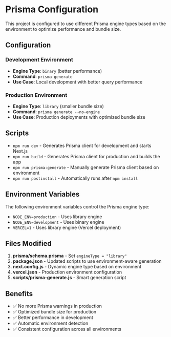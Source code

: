 # Prisma Configuration

This project is configured to use different Prisma engine types based on the environment to optimize performance and bundle size.

## Configuration

### Development Environment
- **Engine Type**: `binary` (better performance)
- **Command**: `prisma generate`
- **Use Case**: Local development with better query performance

### Production Environment
- **Engine Type**: `library` (smaller bundle size)
- **Command**: `prisma generate --no-engine`
- **Use Case**: Production deployments with optimized bundle size

## Scripts

- `npm run dev` - Generates Prisma client for development and starts Next.js
- `npm run build` - Generates Prisma client for production and builds the app
- `npm run prisma:generate` - Manually generate Prisma client based on environment
- `npm run postinstall` - Automatically runs after `npm install`

## Environment Variables

The following environment variables control the Prisma engine type:

- `NODE_ENV=production` - Uses library engine
- `NODE_ENV=development` - Uses binary engine
- `VERCEL=1` - Uses library engine (Vercel deployment)

## Files Modified

1. **prisma/schema.prisma** - Set `engineType = "library"`
2. **package.json** - Updated scripts to use environment-aware generation
3. **next.config.js** - Dynamic engine type based on environment
4. **vercel.json** - Production environment configuration
5. **scripts/prisma-generate.js** - Smart generation script

## Benefits

- ✅ No more Prisma warnings in production
- ✅ Optimized bundle size for production
- ✅ Better performance in development
- ✅ Automatic environment detection
- ✅ Consistent configuration across all environments
